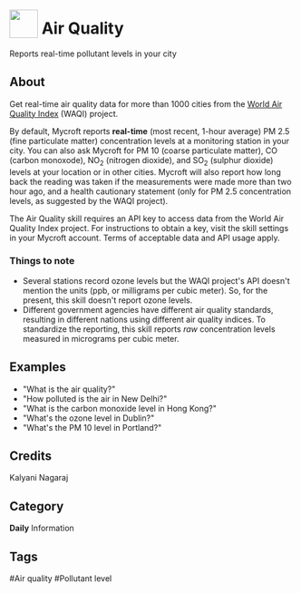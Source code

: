 # <img src="https://raw.githack.com/FortAwesome/Font-Awesome/master/svgs/solid/smog.svg" card_color="#6C7A89" width="50" height="50" style="vertical-align:bottom"/> Air Quality
Reports real-time pollutant levels in your city

## About
Get real-time air quality data for more than 1000 cities from 
the [World Air Quality Index](https://aqicn.org/) (WAQI) project. 

By default, Mycroft reports **real-time** (most recent, 
1-hour average) PM 2.5 (fine particulate matter) concentration 
levels at a monitoring station in your city. You can also ask 
Mycroft for PM 10 (coarse particulate matter), CO (carbon 
monoxode), NO<sub>2</sub> (nitrogen 
dioxide), and SO<sub>2</sub> (sulphur dioxide) levels at your 
location or in other cities. Mycroft will also report how long 
back the reading was taken if the measurements were made more 
than two hour ago, and a health cautionary statement (only for 
PM 2.5 concentration levels, as suggested by the WAQI project). 

The Air Quality skill requires an API key to access data from 
the World Air Quality Index project. For instructions to obtain 
a key, visit the skill settings in your Mycroft account. 
Terms of acceptable data and API usage apply.  

### Things to note
* Several stations record ozone levels but the WAQI project's 
API doesn't mention the units (ppb, or milligrams per cubic meter).
So, for the present, this skill doesn't report ozone levels.
* Different government agencies have different air quality standards, 
resulting in different nations using different air quality indices. To 
standardize the reporting, this skill reports *raw* concentration 
levels measured in micrograms per cubic meter.  

## Examples
* "What is the air quality?"
* "How polluted is the air in New Delhi?"
* "What is the carbon monoxide level in Hong Kong?"
* "What's the ozone level in Dublin?"
* "What's the PM 10 level in Portland?"

## Credits
Kalyani Nagaraj

## Category
**Daily**
Information

## Tags
#Air quality
#Pollutant level
